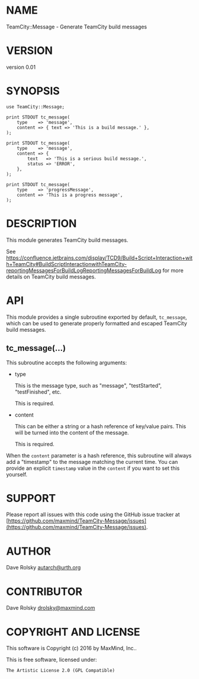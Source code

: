 # NAME

TeamCity::Message - Generate TeamCity build messages

# VERSION

version 0.01

# SYNOPSIS

    use TeamCity::Message;

    print STDOUT tc_message(
        type    => 'message',
        content => { text => 'This is a build message.' },
    );

    print STDOUT tc_message(
        type    => 'message',
        content => {
            text   => 'This is a serious build message.',
            status => 'ERROR',
        },
    );

    print STDOUT tc_message(
        type    => 'progressMessage',
        content => 'This is a progress message',
    );

# DESCRIPTION

This module generates TeamCity build messages.

See
https://confluence.jetbrains.com/display/TCD9/Build+Script+Interaction+with+TeamCity#BuildScriptInteractionwithTeamCity-reportingMessagesForBuildLogReportingMessagesForBuildLog
for more details on TeamCity build messages.

# API

This module provides a single subroutine exported by default, `tc_message`,
which can be used to generate properly formatted and escaped TeamCity build
messages.

## tc\_message(...)

This subroutine accepts the following arguments:

- type

    This is the message type, such as "message", "testStarted", "testFinished",
    etc.

    This is required.

- content

    This can be either a string or a hash reference of key/value pairs. This will
    be turned into the content of the message.

    This is required.

When the `content` parameter is a hash reference, this subroutine will always
add a "timestamp" to the message matching the current time. You can provide an
explicit `timestamp` value in the `content` if you want to set this
yourself.

# SUPPORT

Please report all issues with this code using the GitHub issue tracker at
[https://github.com/maxmind/TeamCity-Message/issues](https://github.com/maxmind/TeamCity-Message/issues).

# AUTHOR

Dave Rolsky <autarch@urth.org>

# CONTRIBUTOR

Dave Rolsky <drolsky@maxmind.com>

# COPYRIGHT AND LICENSE

This software is Copyright (c) 2016 by MaxMind, Inc..

This is free software, licensed under:

    The Artistic License 2.0 (GPL Compatible)
